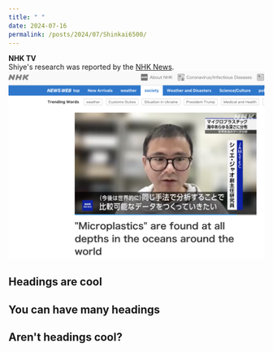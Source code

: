 ```yaml
---
title: " "
date: 2024-07-16
permalink: /posts/2024/07/Shinkai6500/
---
```

**NHK TV** <br> Shiye's research was reported by the [NHK News](https://www3.nhk.or.jp/news/html/20250512/k10014802671000.html). <br/><img src='/images/NHK.png'>  

## Headings are cool

## You can have many headings  
## Aren't headings cool?
